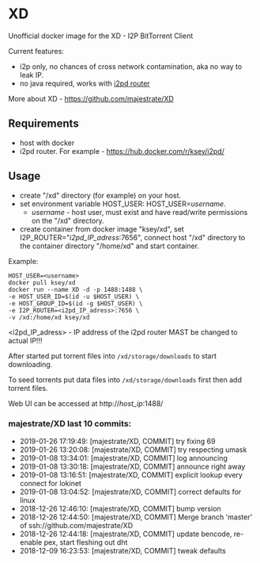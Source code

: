 # XD
Unofficial docker image for the XD - I2P BitTorrent Client

Current features:

* i2p only, no chances of cross network contamination, aka no way to leak IP.
* no java required, works with [i2pd router](https://github.com/purplei2p/i2pd)

More about XD - https://github.com/majestrate/XD

## Requirements

* host with docker
* i2pd router. For example - https://hub.docker.com/r/ksey/i2pd/

## Usage

* create "/xd" directory (for example) on your host.
* set environment variable HOST_USER: HOST_USER=*username*.
  - *username* - host user, must exist and have read/write permissions on the "/xd" directory.
* create container from docker image "ksey/xd", set I2P_ROUTER="*i2pd_IP_adress*:7656", connect host "/xd" directory to the container directory "/home/xd" and start container.

Example:
```
HOST_USER=<username>
docker pull ksey/xd
docker run --name XD -d -p 1488:1488 \
-e HOST_USER_ID=$(id -u $HOST_USER) \
-e HOST_GROUP_ID=$(id -g $HOST_USER) \
-e I2P_ROUTER=<i2pd_IP_adress>:7656 \
-v /xd:/home/xd ksey/xd

```
<i2pd_IP_adress> - IP address of the i2pd router MAST be changed to actual IP!!!

After started put torrent files into `/xd/storage/downloads` to start downloading.

To seed torrents put data files into `/xd/storage/downloads` first then add torrent files.

Web UI can be accessed at http://*host_ip*:1488/


### majestrate/XD last 10 commits:
* 2019-01-26 17:19:49: [majestrate/XD, COMMIT] try fixing 69
* 2019-01-26 13:20:08: [majestrate/XD, COMMIT] try respecting umask
* 2019-01-08 13:34:01: [majestrate/XD, COMMIT] log announcing
* 2019-01-08 13:30:18: [majestrate/XD, COMMIT] announce right away
* 2019-01-08 13:16:51: [majestrate/XD, COMMIT] explicit lookup every connect for lokinet
* 2019-01-08 13:04:52: [majestrate/XD, COMMIT] correct defaults for linux
* 2018-12-26 12:46:10: [majestrate/XD, COMMIT] bump version
* 2018-12-26 12:44:50: [majestrate/XD, COMMIT] Merge branch 'master' of ssh://github.com/majestrate/XD
* 2018-12-26 12:44:18: [majestrate/XD, COMMIT] update bencode, re-enable pex, start fleshing out dht
* 2018-12-09 16:23:53: [majestrate/XD, COMMIT] tweak defaults

